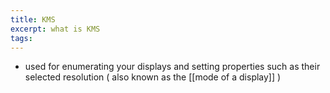 ```yaml
---
title: KMS
excerpt: what is KMS
tags:
---
```

- used for enumerating your displays and setting properties such as their selected resolution ( also known as the [[mode of a display]] )